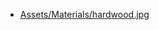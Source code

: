 - [Assets/Materials/hardwood.jpg](http://opengameart.org/content/tiling-hardwood-floor-texture-1024x1024)

